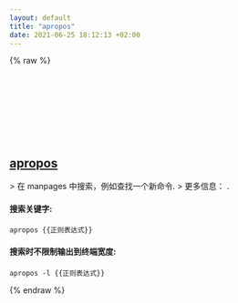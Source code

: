 ```yaml
---
layout: default
title: "apropos"
date: 2021-06-25 18:12:13 +02:00
---
```

{% raw %}
<h2 id="apropos">
  <a href="/zh/common/apropos.html">apropos</a> <a href="#apropos"><svg class="icon">
    <use href="/assets/images/unicode_sprite.svg#link" />
  </svg></a>
</h2>
> 在 manpages 中搜索，例如查找一个新命令.
> 更多信息： <https://manned.org/apropos>.

#### 搜索关键字:
```shell
apropos {{正则表达式}}
```
#### 搜索时不限制输出到终端宽度:
```shell
apropos -l {{正则表达式}}
```
{% endraw %}